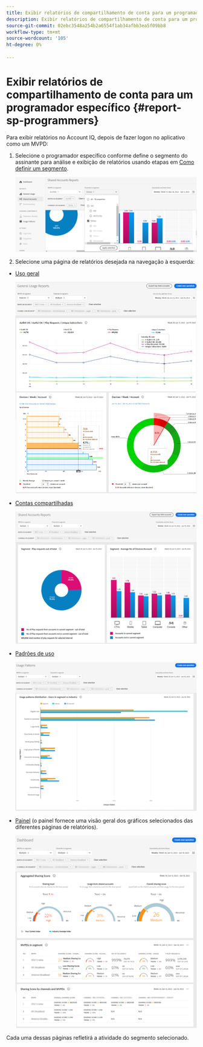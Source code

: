 ```yaml
---
title: Exibir relatórios de compartilhamento de conta para um programador específico
description: Exibir relatórios de compartilhamento de conta para um programador específico
source-git-commit: 02ebc3548a254b2a6554f1ab34afbb3ea5f09bb8
workflow-type: tm+mt
source-wordcount: '105'
ht-degree: 0%

---
```


# Exibir relatórios de compartilhamento de conta para um programador específico {#report-sp-programmers}

Para exibir relatórios no Account IQ, depois de fazer logon no aplicativo como um MVPD:

1. Selecione o programador específico conforme define o segmento do assinante para análise e exibição de relatórios usando etapas em [Como definir um segmento](/help/AccountIQ/howto-select-segment-timeframe.md).

   ![selecionar canais](assets/programmer-selection.png)


1. Selecione uma página de relatórios desejada na navegação à esquerda:

* [Uso geral](/help/AccountIQ/general-usage-reports.md)

  ![](assets/specific-mvpd-gen-usage.png)
* [Contas compartilhadas](/help/AccountIQ/shared-acc-reports.md)

  ![](assets/specific-mvpd-shared-acc.png)
* [Padrões de uso](/help/AccountIQ/usage-patterns.md)

  ![](assets/specific-mvpd-usage-pattern.png)

* [Painel](/help/AccountIQ/dashboard.md) (o painel fornece uma visão geral dos gráficos selecionados das diferentes páginas de relatórios).

  ![](assets/specific-mvpd-dashboard.png)

Cada uma dessas páginas refletirá a atividade do segmento selecionado.
